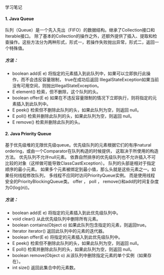 学习笔记

#### 1. Java Queue
队列（Queue）是一个先入先出（FIFO）的数据结构。继承了Collection接口和Iterable接口。
除了基本的Collection的操作之外，还额外提供了插入、提取和检查操作。这些方法分为两种形式，形式一，若操作失败抛出异常，形式二，返回一个特殊值。

##### 方法：
- boolean add(E e) 将指定的元素插入到此队列中，如果可以立即执行此操作，而不会违反容量限制， true在成功后返回 IllegalStateException如果当前没有可用空间，则抛出IllegalStateException。
- E element() 检索，但不删除，这个队列的头。
- boolean offer(E e) 如果在不违反容量限制的情况下立即执行，则将指定的元素插入到此队列中。
- E peek() 检索但不删除此队列的头，如果此队列为空，则返回 null。
- E poll() 检索并删除此队列的头，如果此队列为空，则返回 null。
- E remove() 检索并删除此队列的头。

#### 2. Java Priority Queue
基于优先级堆的无限优先级queue。优先级队列的元素根据它们的有序natural ordering，或由一个Comparator在队列构造的时候提供，
这取决于所使用的构造方法。 优先队列不允许null元素。 依靠自然排序的优先级队列也不允许插入不可比较的对象（这样做可能导致ClassCastException）。
队列的头部是相对于指定顺序的最小元素。 如果多个元素被绑定到最小值，那么头就是这些元素之一。如果任何线程修改队列，
多线程不应同时访问PriorityQueue实例。 而是使用线程安全的PriorityBlockingQueue类。
offer ， poll ， remove()和add的时间复杂度为O(log(n))。

##### 方法：
- boolean add(E e) 将指定的元素插入到此优先级队列中。
- void clear() 从此优先级队列中删除所有元素。
- boolean contains(Object o) 如果此队列包含指定的元素，则返回true。
- Iterator<E> iterator() 返回此队列中的元素的迭代器。
- boolean 	offer(E e) 将指定的元素插入到此优先级队列中。
- E peek() 检索但不删除此队列的头，如果此队列为空，则返回 null。
- E poll() 检索并删除此队列的头，如果此队列为空，则返回 null。
- boolean remove(Object o) 从该队列中删除指定元素的单个实例（如果存在）。
- int size() 返回此集合中的元素数。



